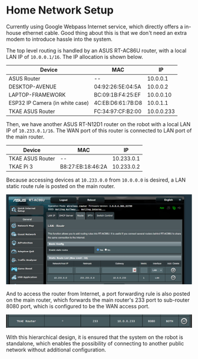 # Home Network Setup

Currently using Google Webpass Internet service, which directly offers a in-house ethernet cable. Good thing about this is that we don't need an extra modem to introduce hassle into the system.



The top level routing is handled by an ASUS RT-AC86U router, with a local LAN IP of `10.0.0.1/16`. The IP allocation is shown below.



| Device                          | MAC               | IP         |
| ------------------------------- | ----------------- | ---------- |
| ASUS Router                     | --                | 10.0.0.1   |
| DESKTOP-AVENUE                  | 04:92:26:5E:04:5A | 10.0.0.2   |
| LAPTOP-FRAMEWORK                | BC:09:1B:F4:25:EF | 10.0.0.10  |
| ESP32 IP Camera (in white case) | 4C:EB:D6:61:7B:D8 | 10.0.1.1   |
| TKAE ASUS Router                | FC:34:97:CF:B2:00 | 10.0.0.233 |

&#x20;

Then, we have another ASUS RT-N12D1 router on the robot with a local LAN IP of `10.233.0.1/16`. The WAN port of this router is connected to LAN port of the main router.

| Device           | MAC               | IP         |
| ---------------- | ----------------- | ---------- |
| TKAE ASUS Router | --                | 10.233.0.1 |
| TKAE Pi 3        | B8:27:EB:18:46:2A | 10.233.0.2 |



Because accessing devices at `10.233.0.0` from `10.0.0.0` is desired, a LAN static route rule is posted on the main router.

![](<../.gitbook/assets/image (77).png>)



And to access the router from Internet, a port forwarding rule is also posted on the main router, which forwards the main router's 233 port to sub-router 8080 port, which is configured to be the WAN access port.

![](<../.gitbook/assets/image (73).png>)





With this hierarchical design, it is ensured that the system on the robot is standalone, which enables the possibility of connecting to another public network without additional configuration.
